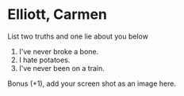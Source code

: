 # Elliott, Carmen
List two truths and one lie about you below

1. I've never broke a bone.
2. I hate potatoes.
3. I've never been on a train.


Bonus (+1), add your screen shot as an image here.

